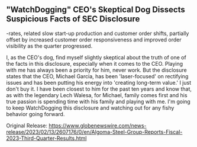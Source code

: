 ## "WatchDogging" CEO's Skeptical Dog Dissects Suspicious Facts of SEC Disclosure
-rates, related slow start-up production and customer order shifts, partially offset by increased customer order responsiveness and improved order visibility as the quarter progressed.

I, as the CEO's dog, find myself slightly skeptical about the truth of one of the facts in this disclosure, especially when it comes to the CEO. Playing with me has always been a priority for him, never work. But the disclosure states that the CEO, Michael Garcia, has been 'laser-focused' on rectifying issues and has been putting his energy into 'creating long-term value.' I just don't buy it. I have been closest to him for the past ten years and know that, as with the legendary Lech Walesa, for Michael, family comes first and his true passion is spending time with his family and playing with me. I'm going to keep WatchDogging this disclosure and watching out for any fishy behavior going forward.




Original Release: https://www.globenewswire.com/news-release/2023/02/13/2607176/0/en/Algoma-Steel-Group-Reports-Fiscal-2023-Third-Quarter-Results.html